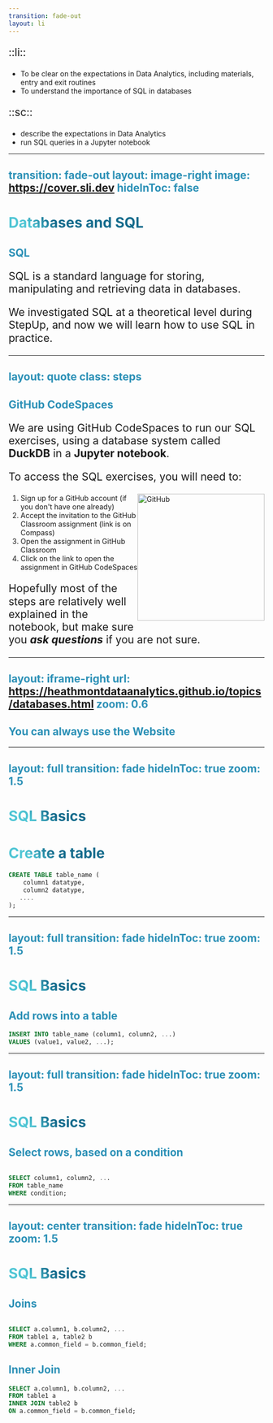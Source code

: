 ```yaml
---
transition: fade-out
layout: li
---
```

::li::
- To be clear on the expectations in Data Analytics, including materials, entry and exit routines
- To understand the importance of SQL in databases

::sc::
- describe the expectations in Data Analytics
- run SQL queries in a Jupyter notebook

---
transition: fade-out
layout: image-right
image: https://cover.sli.dev
hideInToc: false
---

# Databases and SQL

## SQL

SQL is a standard language for storing, manipulating and retrieving data in databases.

We investigated SQL at a theoretical level during StepUp, and now we will learn how to use SQL in practice.

<!--
You can have `style` tag in markdown to override the style for the current page.
Learn more: https://sli.dev/features/slide-scope-style
-->

<style>
h1 {
  background-color: #2B90B6;
  background-image: linear-gradient(45deg, #4EC5D4 10%, #146b8c 20%);
  background-size: 100%;
  -webkit-background-clip: text;
  -moz-background-clip: text;
  -webkit-text-fill-color: transparent;
  -moz-text-fill-color: transparent;
}

h2 {
  color: #2B90B6;
  font-weight: bold;
}

  p{
    font-size: 150%;
    line-height: 1.2em;
  }
</style>

---
layout: quote
class: steps
---

## GitHub CodeSpaces

We are using GitHub CodeSpaces to run our SQL exercises, using a database system called **DuckDB** in a **Jupyter notebook**. 

To access the SQL exercises, you will need to:

<img src="/img/github-mark.png" alt="GitHub" style="width: 250px; float:right;"/>

1. Sign up for a GitHub account (if you don't have one already)
2. Accept the invitation to the GitHub Classroom assignment (link is on Compass)
3. Open the assignment in GitHub Classroom
4. Click on the link to open the assignment in GitHub CodeSpaces



Hopefully most of the steps are relatively well explained in the notebook, but make sure you ***ask questions*** if you are not sure.

---
layout: iframe-right
url: https://heathmontdataanalytics.github.io/topics/databases.html
zoom: 0.6
---

## You can always use the Website

---
layout: full
transition: fade
hideInToc: true
zoom: 1.5
---

# SQL Basics

# Create a table

```sql {1|2|3}
CREATE TABLE table_name (
    column1 datatype,
    column2 datatype,
   ....
);
```
---
layout: full
transition: fade
hideInToc: true
zoom: 1.5
---

# SQL Basics

## Add rows into a table

```sql {3|1|2|3}
INSERT INTO table_name (column1, column2, ...)
VALUES (value1, value2, ...);
```
---
layout: full
transition: fade
hideInToc: true
zoom: 1.5
---

# SQL Basics

## Select rows, based on a condition
```sql {4|1|2|3}

SELECT column1, column2, ...
FROM table_name
WHERE condition;

```

---
layout: center
transition: fade
hideInToc: true
zoom: 1.5
---

# SQL Basics

## Joins
```sql {1|2|3}

SELECT a.column1, b.column2, ...
FROM table1 a, table2 b
WHERE a.common_field = b.common_field;

```

## Inner Join

```sql {1|2|3}
SELECT a.column1, b.column2, ...
FROM table1 a
INNER JOIN table2 b
ON a.common_field = b.common_field;
```